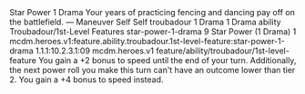 <ability>
  <name>Star Power</name>
  <cost>1 Drama</cost>
  <flavor>Your years of practicing fencing and dancing pay off on the battlefield.</flavor>
  <keywords>
    <keyword>—</keyword>
  </keywords>
  <type>Maneuver</type>
  <distance>Self</distance>
  <target>Self</target>
  <metadata>
    <class>troubadour</class>
    <cost>1 Drama</cost>
    <cost_amount>1</cost_amount>
    <cost_resource>Drama</cost_resource>
    <feature_type>ability</feature_type>
    <file_dpath>Troubadour/1st-Level Features</file_dpath>
    <item_id>star-power-1-drama</item_id>
    <item_index>9</item_index>
    <item_name>Star Power (1 Drama)</item_name>
    <level>1</level>
    <scc>mcdm.heroes.v1:feature.ability.troubadour.1st-level-feature:star-power-1-drama</scc>
    <scdc>1.1.1:10.2.3.1:09</scdc>
    <source>mcdm.heroes.v1</source>
    <type>feature/ability/troubadour/1st-level-feature</type>
  </metadata>
  <effects>
    <effect type="mundane">You gain a +2 bonus to speed until the end of your turn. Additionally, the next power roll you make this turn can&apos;t have an outcome lower than tier 2.</effect>
    <effect type="mundane" cost="Spend 1 Drama">You gain a +4 bonus to speed instead.</effect>
  </effects>
</ability>

